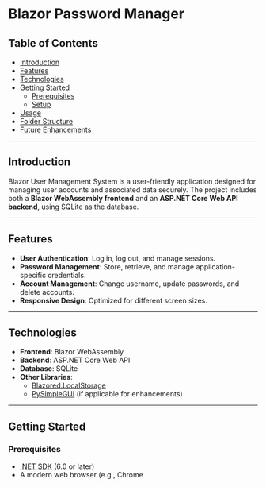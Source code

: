 # Blazor Password Manager

## Table of Contents

- [Introduction](#introduction)
- [Features](#features)
- [Technologies](#technologies)
- [Getting Started](#getting-started)
  - [Prerequisites](#prerequisites)
  - [Setup](#setup)
- [Usage](#usage)
- [Folder Structure](#folder-structure)
- [Future Enhancements](#future-enhancements)

---

## Introduction

Blazor User Management System is a user-friendly application designed for managing user accounts and associated data securely. The project includes both a **Blazor WebAssembly frontend** and an **ASP.NET Core Web API backend**, using SQLite as the database.

---

## Features

- **User Authentication**: Log in, log out, and manage sessions.
- **Password Management**: Store, retrieve, and manage application-specific credentials.
- **Account Management**: Change username, update passwords, and delete accounts.
- **Responsive Design**: Optimized for different screen sizes.

---

## Technologies

- **Frontend**: Blazor WebAssembly
- **Backend**: ASP.NET Core Web API
- **Database**: SQLite
- **Other Libraries**:
  - [Blazored.LocalStorage](https://github.com/Blazored/LocalStorage)
  - [PySimpleGUI](https://pysimplegui.readthedocs.io/) (if applicable for enhancements)

---

## Getting Started

### Prerequisites

- [.NET SDK](https://dotnet.microsoft.com/download) (6.0 or later)
- A modern web browser (e.g., Chrome
